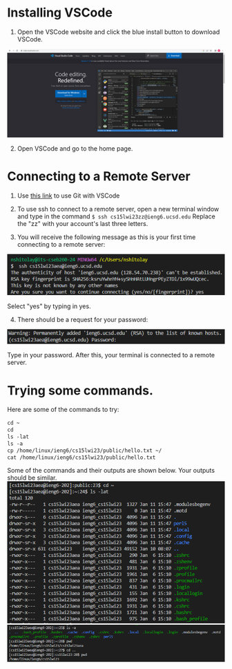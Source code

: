 # Installing VSCode
1. Open the VSCode website and click the blue install button to download VSCode. 

![VSCode Install](https://github.com/nshitolay/cse-15l-lab-reports/blob/main/images/image2.png?raw=true)

2. Open VSCode and go to the home page.

# Connecting to a Remote Server

1.  Use [this link](https://stackoverflow.com/questions/42606837/how-do-i-use-bash-on-windows-from-the-visual-studio-code-integrated-terminal/50527994#50527994) to use Git with VSCode

2. To use ssh to connect to a remote server, open a new terminal window and type in the command 
`$ ssh cs15lwi23zz@ieng6.ucsd.edu` 
Replace the "zz" with your account's last three letters. 

3. You will receive the following message as this is your first time connecting to a remote server: 

![fingerprint](images/image1.png)

Select "yes" by typing in yes. 

4. There should be a request for your password: 

![VSCode Install](images/image6.png)

Type in your password. After this, your terminal is connected to a remote server. 

# Trying some commands. 

Here are some of the commands to try: 

```
cd ~
cd
ls -lat
ls -a
cp /home/linux/ieng6/cs15lwi23/public/hello.txt ~/
cat /home/linux/ieng6/cs15lwi23/public/hello.txt
```

Some of the commands and their outputs are shown below. Your outputs should be similar.
![Image](images/image5.png)	
![Image](images/image4.png)	


